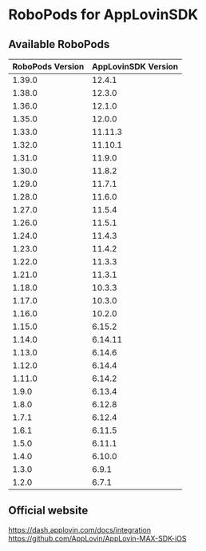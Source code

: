 # RoboPods for AppLovinSDK

## Available RoboPods

| RoboPods Version | AppLovinSDK Version |
|------------------|---------------------|
| 1.39.0           | 12.4.1              |
| 1.38.0           | 12.3.0              |
| 1.36.0           | 12.1.0              |
| 1.35.0           | 12.0.0              |
| 1.33.0           | 11.11.3             |
| 1.32.0           | 11.10.1             |
| 1.31.0           | 11.9.0              |
| 1.30.0           | 11.8.2              |
| 1.29.0           | 11.7.1              |
| 1.28.0           | 11.6.0              |
| 1.27.0           | 11.5.4              |
| 1.26.0           | 11.5.1              |
| 1.24.0           | 11.4.3              |
| 1.23.0           | 11.4.2              |
| 1.22.0           | 11.3.3              |
| 1.21.0           | 11.3.1              |
| 1.18.0           | 10.3.3              |
| 1.17.0           | 10.3.0              |
| 1.16.0           | 10.2.0              |
| 1.15.0           | 6.15.2              |
| 1.14.0           | 6.14.11             |
| 1.13.0           | 6.14.6              |
| 1.12.0           | 6.14.4              |
| 1.11.0           | 6.14.2              |
| 1.9.0            | 6.13.4              |
| 1.8.0            | 6.12.8              |
| 1.7.1            | 6.12.4              |
| 1.6.1            | 6.11.5              |
| 1.5.0            | 6.11.1              |
| 1.4.0            | 6.10.0              |
| 1.3.0            | 6.9.1               |
| 1.2.0            | 6.7.1               |

## Official website
https://dash.applovin.com/docs/integration
https://github.com/AppLovin/AppLovin-MAX-SDK-iOS